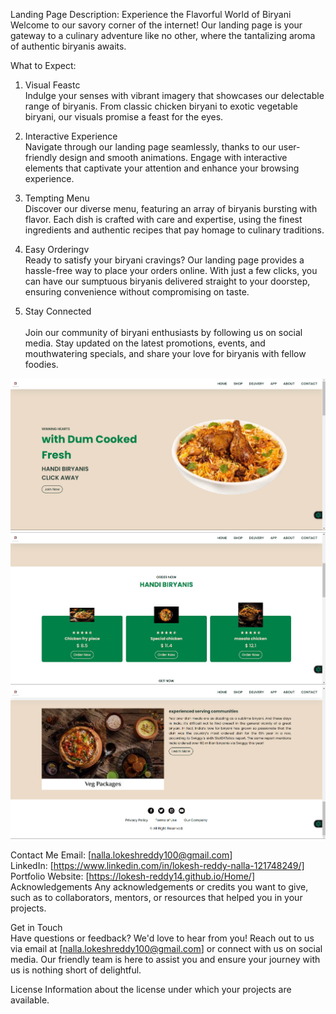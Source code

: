 Landing Page Description: Experience the Flavorful World of Biryani<br/>
Welcome to our savory corner of the internet! Our landing page is your gateway to a culinary adventure like no other, where the tantalizing aroma of authentic biryanis awaits.<br/>

What to Expect:<br/>
1. Visual Feastc<br/>
Indulge your senses with vibrant imagery that showcases our delectable range of biryanis. From classic chicken biryani to exotic vegetable biryani, our visuals promise a feast for the eyes.<br/>

2. Interactive Experience<br/>
Navigate through our landing page seamlessly, thanks to our user-friendly design and smooth animations. Engage with interactive elements that captivate your attention and enhance your browsing experience.<br/>

3. Tempting Menu<br/>
Discover our diverse menu, featuring an array of biryanis bursting with flavor. Each dish is crafted with care and expertise, using the finest ingredients and authentic recipes that pay homage to culinary traditions.<br/>

4. Easy Orderingv<br/>
Ready to satisfy your biryani cravings? Our landing page provides a hassle-free way to place your orders online. With just a few clicks, you can have our sumptuous biryanis delivered straight to your doorstep, ensuring convenience without compromising on taste.<br/>

5. Stay Connected<br/><br/>
Join our community of biryani enthusiasts by following us on social media. Stay updated on the latest promotions, events, and mouthwatering specials, and share your love for biryanis with fellow foodies.<br/>
<img src="https://raw.githubusercontent.com/lokesh-reddy14/LandingPage/main/Screenshot%202024-04-25%20113258.png" alt="lokesh-reddy14" />
<img src="https://raw.githubusercontent.com/lokesh-reddy14/LandingPage/main/Screenshot%202024-04-25%20113308.png" alt="lokesh-reddy14" />
<img src="https://raw.githubusercontent.com/lokesh-reddy14/LandingPage/main/Screenshot%202024-04-25%20113320.png" alt="lokesh-reddy14" />


Contact Me
Email: [nalla.lokeshreddy100@gmail.com]<br/>
LinkedIn: [https://www.linkedin.com/in/lokesh-reddy-nalla-121748249/]<br/>
Portfolio Website: [https://lokesh-reddy14.github.io/Home/]<br/>
Acknowledgements
Any acknowledgements or credits you want to give, such as to collaborators, mentors, or resources that helped you in your projects.


Get in Touch<br/>
Have questions or feedback? We'd love to hear from you! Reach out to us via email at [nalla.lokeshreddy100@gmail.com] or connect with us on social media. Our friendly team is here to assist you and ensure your journey with us is nothing short of delightful.<br/>

License
Information about the license under which your projects are available.
